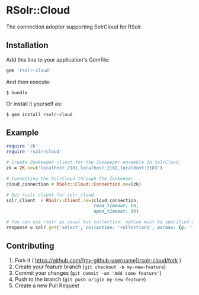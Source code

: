 # RSolr::Cloud

The connection adopter supporting SolrCloud for RSolr.

## Installation

Add this line to your application's Gemfile:

```ruby
gem 'rsolr-cloud'
```

And then execute:

    $ bundle

Or install it yourself as:

    $ gem install rsolr-cloud

## Example

```ruby
require 'zk'
require 'rsolr/cloud'

# Create Zookeeper client for the Zookeeper ensemble in SolrCloud.
zk = ZK.new('localhost:2181,localhost:2182,localhost:2183')

# Connecting the SolrCloud through the Zookeeper.
cloud_connection = RSolr::Cloud::Connection.new(zk)

# Get rsolr client for solr_cloud.
solr_client  = RSolr::Client.new(cloud_connection,
                                 read_timeout: 60,
                                 open_timeout: 60)

# You can use rsolr as usual but collection: option must be specified with the name of the collection.
response = solr.get('select', collection: 'collection1', params: {q: '*:*'})

```

## Contributing

1. Fork it ( https://github.com/[my-github-username]/rsolr-cloud/fork )
2. Create your feature branch (`git checkout -b my-new-feature`)
3. Commit your changes (`git commit -am 'Add some feature'`)
4. Push to the branch (`git push origin my-new-feature`)
5. Create a new Pull Request
